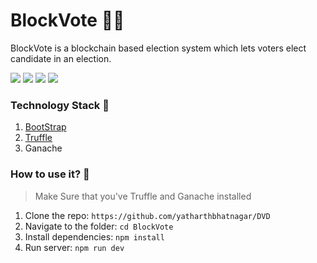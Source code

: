 # BlockVote 🤝🏻
BlockVote is a blockchain based election system which lets voters elect candidate in an election.

![](https://img.shields.io/github/languages/code-size/iSumitBanik/BlockVote?style=flat-square) ![](https://img.shields.io/github/stars/iSumitBanik/BlockVote?style=flat-square) ![](https://img.shields.io/github/last-commit/iSumitBanik/BlockVote?style=flat-square) ![](https://img.shields.io/github/followers/iSumitBanik?style=flat-square)

### Technology Stack 🎨
1. [BootStrap](https://getbootstrap.com/) 
2. [Truffle](https://www.trufflesuite.com/) 
3. Ganache 

### How to use it? 🎉

>Make Sure that you've Truffle and Ganache installed

1. Clone the repo: `https://github.com/yatharthbhatnagar/DVD`
2. Navigate to the folder: `cd BlockVote`
3. Install dependencies: `npm install`
4. Run server: `npm run dev`

